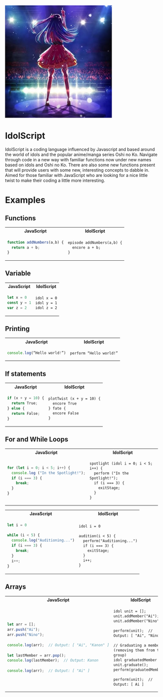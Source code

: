 ![Alt text](doc/logo.png)

# IdolScript

IdolScript is a coding language influenced by Javascript and based around the world of idols and the popular anime/manga series Oshi no Ko. Navigate through code in a new way with familiar functions now under new names based on idols and Oshi no Ko. There are also some new functions present that will provide users with some new, interesting concepts to dabble in. Aimed for those familiar with JavaScript who are looking for a nice little twist to make their coding a little more interesting.

# Examples


## Functions  ##

<table>
<tr> <th>JavaScript</th><th>IdolScript</th><tr>
</tr>
<td>

```javascript
function addNumbers(a,b) {
  return a + b;
}
```

</td>

<td>

```
episode addNumbers(a,b) {
  encore a + b;
}
```

</td>
</table>

## Variable  ##

<table>
<tr> <th>JavaScript</th><th>IdolScript</th><tr>
</tr>
<td>

```javascript
let x = 0
const y = 1
var z = 2
```

</td>

<td>

```
idol x = 0
idol y = 1
idol z = 2
```

</td>
</table>


## Printing ##

<table>
<tr> <th>JavaScript</th><th>IdolScript</th><tr>
</tr>
<td>

```javascript
console.log(“Hello world!”)
```

</td>

<td>

```
perform “Hello world!”
```

</td>
</table>

## If statements ##


<table>
<tr> <th>JavaScript</th><th>IdolScript</th><tr>
</tr>
<td>
    
```javascript
if (x + y = 10) {
  return True;
} else {
  return False;
}
```
</td>
<td>
    
```
plotTwist (x + y = 10) {
  encore True
} fate {
  encore False
} 
```
</td>
</table>


## For and While Loops ##


<table>
<tr> <th>JavaScript</th><th>IdolScript</th><tr>
</tr>
<td>
    
```javascript
for (let i = 0; i < 5; i++) {
  console.log ("In the Spotlight!");
  if (i === 3) {
    break;
  }
}
```
</td>
<td>
    
```
spotlight (idol i = 0; i < 5; i++) {
  perform ("In the Spotlight!");
  if (i === 3) {
    exitStage;
  }
}
```
</td>
</table>


<table>
<tr> <th>JavaScript</th><th>IdolScript</th><tr>
</tr>
<td>
    
```javascript
let i = 0

while (i < 5) {
  console.log("Auditioning...")
  if (i === 3) {
    break;
  }
  i++;
}
```
</td>
<td>
    
```
idol i = 0

audition(i < 5) {
  perform("Auditioning...")
  if (i === 3) {
    exitStage;
  }
  i++;
}
```
</td>
</table>


## Arrays ##


<table>
<tr> <th>JavaScript</th><th>IdolScript</th><tr>
</tr>
<td>
    
```javascript
let arr = [];  
arr.push("Ai");  
arr.push("Nino");  

console.log(arr);  // Output: [ "Ai", "Kanon" ]

let lastMember = arr.pop();  
console.log(lastMember);  // Output: Kanon

console.log(arr);  // Output: [ "Ai" ]
```
</td>
<td>
    
```
idol unit = [];  
unit.addMember("Ai");  
unit.addMember("Nino")

perform(unit);  // Output: [ "Ai", "Nino" ]; 

// Graduating a member (removing them from the group)
idol graduatedMember = unit.graduate();  
perform(graduatedMember); 

perform(unit);  // Output: [ Ai ]
```
</td>
</table>

